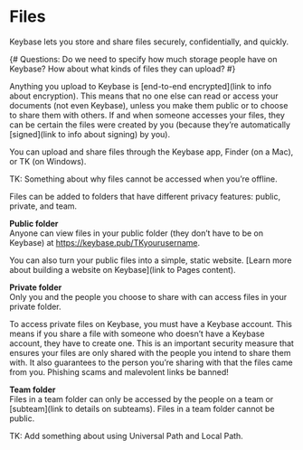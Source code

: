 # Files
Keybase lets you store and share files securely, confidentially, and quickly.

{# Questions: Do we need to specify how much storage people have on Keybase? How about what kinds of files they can upload? #}

Anything you upload to Keybase is [end-to-end encrypted](link to info about encryption). This means that no one else can read or access your documents (not even Keybase), unless you make them public or to choose to share them with others. If and when someone accesses your files, they can be certain the files were created by you (because they’re automatically [signed](link to info about signing) by you).

You can upload and share files through the Keybase app, Finder (on a Mac), or TK (on Windows).

TK: Something about why files cannot be accessed when you’re offline.

Files can be added to folders that have different privacy features: public, private, and team. 

**Public folder**  
Anyone can view files in your public folder (they don’t have to be on Keybase) at https://keybase.pub/TKyourusername. 

You can also turn your public files into a simple, static website. [Learn more about building a website on Keybase](link to Pages content).

**Private folder**  
Only you and the people you choose to share with can access files in your private folder. 

To access private files on Keybase, you must have a Keybase account. This means if you share a file with someone who doesn’t have a Keybase account, they have to create one. This is an important security measure that ensures your files are only shared with the people you intend to share them with. It also guarantees to the person you’re sharing with that the files came from you. Phishing scams and malevolent links be banned!

**Team folder**  
Files in a team folder can only be accessed by the people on a team or [subteam](link to details on subteams). Files in a team folder cannot be public.

TK: Add something about using Universal Path and Local Path.

